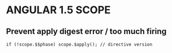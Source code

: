 # ANGULAR 1.5 SCOPE

## Prevent apply digest error / too much firing
`if (!scope.$$phase) scope.$apply(); // directive version`
